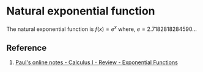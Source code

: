 # Natural exponential function

The natural exponential function is $f(x) = e^x$ where, $e = 2.7182818284590...$

## Reference

1. [Paul's online notes - Calculus I - Review - Exponential Functions](https://tutorial.math.lamar.edu/Classes/CalcI/ExpFunctions.aspx)
